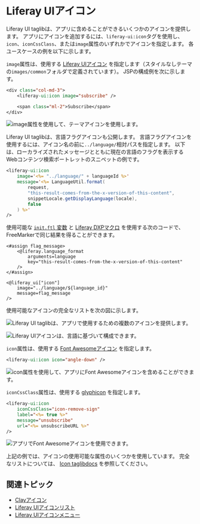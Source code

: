 # Liferay UIアイコン

Liferay UI taglibは、アプリに含めることができるいくつかのアイコンを提供します。 アプリにアイコンを追加するには、`liferay-ui:icon`タグを使用し、`icon`、`iconCssClass`、または`image`属性のいずれかでアイコンを指定します。 各ユースケースの例を以下に示します。

`image`属性は、使用する [Liferay UIアイコン](https://github.com/liferay/liferay-portal/tree/7.2.x/modules/apps/frontend-theme/frontend-theme-unstyled/src/main/resources/META-INF/resources/_unstyled/images) を指定します（スタイルなしテーマの`images/common`フォルダで定義されています）。 JSPの構成例を次に示します。

```jsp
<div class="col-md-3">
    <liferay-ui:icon image="subscribe" />

    <span class="ml-2">Subscribe</span>
</div>
```

![image属性を使用して、テーマアイコンを使用します。](./liferay-ui-icons/images/01.png)

Liferay UI taglibは、言語フラグアイコンも公開します。 言語フラグアイコンを使用するには、アイコン名の前に`../language/`相対パスを指定します。  以下は、ローカライズされたメッセージとともに現在の言語のフラグを表示するWebコンテンツ検索ポートレットのスニペットの例です。

```jsp
<liferay-ui:icon
    image='<%= "../language/" + languageId %>'
    message='<%= LanguageUtil.format(
        request,
        "this-result-comes-from-the-x-version-of-this-content",
        snippetLocale.getDisplayLanguage(locale),
        false
    ) %>'
/>
```

使用可能な [`init.ftl` 変数](https://github.com/liferay/liferay-portal/blob/7.2.x/modules/apps/frontend-theme/frontend-theme-unstyled/src/main/resources/META-INF/resources/_unstyled/templates/init.ftl) と [Liferay DXPマクロ](https://help.liferay.com/hc/ja/articles/360029145851-FreeMarker-Taglib-Macros) を使用する次のコードで、FreeMarkerで同じ結果を得ることができます。

```
<#assign flag_message>
    <@liferay.language_format 
        arguments=language 
        key="this-result-comes-from-the-x-version-of-this-content" 
    />
</#assign>

<@liferay_ui["icon"]
    image="../language/${language_id}"
    message=flag_message
/>
```

使用可能なアイコンの完全なリストを次の図に示します。

![Liferay UI taglibは、アプリで使用するための複数のアイコンを提供します。](./liferay-ui-icons/images/02.png)

![Liferay UIアイコンは、言語に基づいて構成できます。](./liferay-ui-icons/images/03.png)

`icon`属性は、使用する [Font Awesomeアイコン](https://fontawesome.com/v3.2.1/icons/) を指定します。

```jsp
<liferay-ui:icon icon="angle-down" />
```

![icon属性を使用して、アプリにFont Awesomeアイコンを含めることができます。](./liferay-ui-icons/images/04.png)

`iconCssClass`属性は、使用する [glyphicon](http://marcoceppi.github.io/bootstrap-glyphicons/) を指定します。

```jsp
<liferay-ui:icon
    iconCssClass="icon-remove-sign"
    label="<%= true %>"
    message="unsubscribe"
    url="<%= unsubscribeURL %>"
/>
```

![アプリでFont Awesomeアイコンを使用できます。](./liferay-ui-icons/images/05.png)

上記の例では、アイコンの使用可能な属性のいくつかを使用しています。 完全なリストについては、 [Icon taglibdocs](https://learn.liferay.com/reference/latest/en/dxp/taglibs/util-taglib/liferay-ui/icon.html) を参照してください。

## 関連トピック

* [Clayアイコン](../clay-tag-library/clay-icons.md)
* [Liferay UIアイコンリスト](./liferay-ui-icon-lists.md)
* [Liferay UIアイコンメニュー](./liferay-ui-icon-menus.md)
